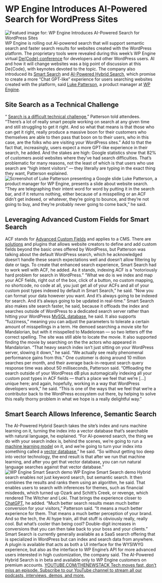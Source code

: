 # WP Engine Introduces AI-Powered Search for WordPress Sites
![Featued image for: WP Engine Introduces AI-Powered Search for WordPress Sites](https://cdn.thenewstack.io/media/2024/03/9fcdece1-man-7761204_1920-1024x774.jpg)
WP Engine is rolling out AI-powered search that will support semantic search and faster search results for websites created with the WordPress platform. The proprietary tools were revealed during this week’s WP Engine virtual
[De{Code} conference](https://wpengine.co.uk/blog/decode-registration-open/) for developers and other WordPress users.
AI and how it will change websites was a big point of discussion at this De{Code}, with keynotes devoted to the topic. The company also introduced its
[Smart Search](https://wpengine.com/smart-search/) and [AI-Powered Hybrid Search](https://wpengine.com/support/ai-powered-hybrid-search-for-smart-search/), which promise to create a more “Chat GPT-like” experience for users searching websites created with the platform, said [Luke Patterson](https://www.linkedin.com/in/lukepatterson59/), a product manager at [WP Engine](https://wpengine.com/).
## Site Search as a Technical Challenge
“
[Search is a difficult technical challenge](https://thenewstack.io/how-to-build-site-search-with-astro-qwik-and-fuse-js/),” Patterson told attendees. ”There’s a lot of really smart people working on search at any given time and still struggling to get it right. And so what that means is that those who can get it right, really produce a massive boon for their customers who themselves are able to then pass that boon on to their users, who in this case, are the folks who are visiting your WordPress sites.”
Add to that the fact that, increasingly, users expect a more GPT-like experience in their search, he added. And the stakes are high: Google statistics show that 82% of customers avoid websites where they’ve had search difficulties. That’s problematic for many reasons, not the least of which is that users who use search are “high intent visitors” — they literally are typing in the exact thing they want, Patterson explained.
![Screenshot of Luke Patterson presenting a Google slide](https://cdn.thenewstack.io/media/2024/03/7d5b5ef4-lukepattersondecode.jpg)
Luke Patterson, a product manager for WP Engine, presents a slide about website search.
“They are telegraphing their intent word for word by putting it in the search bar, and if it returns nothing, either because of a misspelling or an ACF didn’t get indexed, or whatever, they’re going to bounce, and they’re not going to buy, and they’re probably never going to come back,” he said.
## Leveraging Advanced Custom Fields for Smart Search
ACF stands for
[Advanced Custom Fields](https://www.youtube.com/watch?v=eMCOE9x5mCc) and applies to a CMS. There are [solutions](https://www.advancedcustomfields.com/) and plugins that allows website creators to define and add custom fields beyond the basic ones offered by WordPress, but Patterson was talking about the default WordPress search, which he acknowledged doesn’t handle these search expectations well and doesn’t allow filtering by date or tags. To create that enhanced search experience, Smart Search had to work well with ACF, he added. As it stands, indexing ACF is a “notoriously hard problem for search in WordPress.”
“What we do is we index and map your ACF fields, right out of the box, click of a button, no custom mapping, no shortcode, no code at all, you just get all of your ACFs and all of your custom post types indexed by default in Smart Search,” he said. “Now you can format your data however you want. And it’s always going to be indexed for search. And it’s always going to be updated in real-time.”
Smart Search also makes site search faster, he said, because it offloads the index and searches outside of WordPress to a dedicated search server rather than hitting your WordPress
[MySQL database](https://thenewstack.io/a-cheat-sheet-to-database-access-control-mysql/), he said.
It also supports “fuzziness,” meaning you can adjust the parameters to tolerate a certain amount of misspellings in a term. He demoed searching a movie site for Mandalorian, but with it misspelled to Madelorean — so two letters off the correct spelling. The site was still able to locate the movie. It also supported finding the movie by searching on the the actors who appeared in Mandalorian.
“That heavy search index isn’t just sitting on your WordPress server, slowing it down,” he said. “We actually see really phenomenal performance gains from this.” One customer is doing around 10 million searches per month, and their average back-in-request search query response time was about 50 milliseconds, Patterson said.
“Offloading the search outside of your WordPress dB plus automagically indexing all your custom post types in ACF fields — that’s a place we feel that we’re […] unique here; and again, hopefully, working in a way that WordPress developers work,” he said. “This is one of the ways that we feel that we’re a contributor back to the WordPress ecosystem out there, by helping to solve this really thorny problem in what we hope is a really delightful way.”
## Smart Search Allows Inference, Semantic Search
The AI-Powered Hybrid Search takes the site’s index and runs machine learning on it, turning the index into a vector database that’s searchable with natural language, he explained.
“For AI-powered search, the thing we do with your search index is, behind the scenes, we’re going to run a
[machine learning model](https://thenewstack.io/machine-learning-models-to-predict-the-next-stranger-things/) on it, and we’re going to turn your index into something called a [vector database](https://thenewstack.io/vector-databases-where-geometry-meets-machine-learning/),” he said. “So without getting too deep into vector technology, the end result is that after we run that machine learning, and after you get that vector database, you can run natural language searches against that vector database.” ![WP Engine Smart Search demo](https://cdn.thenewstack.io/media/2024/03/31af78bb-wpsmartsearch.png)
WP Engine Smart Search demo
Hybrid search enables not just keyword search, but semantic search. It then combines the results and ranks them using an algorithm, he said. That enables users to search with inferences for themes, such as financial misdeeds, which turned up Ozark and Schitt’s Creek, or revenge, which rendered The Witcher and Loki. That brings the experience closer to
[ChatGPT](https://thenewstack.io/improving-chatgpts-ability-to-understand-ambiguous-prompts/), he added.
“Much better search results mean much better conversion for your visitors,” Patterson said. “It means a much better experience for them. That means a much better perception of your brand. And so the tech, the AI hype train, all that stuff is obviously really, really cool. But what’s cooler than being cool? Double-digit increases in conversions that you can then take back to your boss and your clients.”
Smart Search is currently generally available as a SaaS search offering that is specialized in WordPress but can index and search data from anywhere. A plugin is available that acts as both a UI interface for the WYSIWYG experience, but also as the interface to WP Engine’s API for more advanced users interested in high customization, the company said. The AI-Powered Hybrid Search is in beta and available only to WP Engine customers on premium accounts.
[
YOUTUBE.COM/THENEWSTACK
Tech moves fast, don't miss an episode. Subscribe to our YouTube
channel to stream all our podcasts, interviews, demos, and more.
](https://youtube.com/thenewstack?sub_confirmation=1)